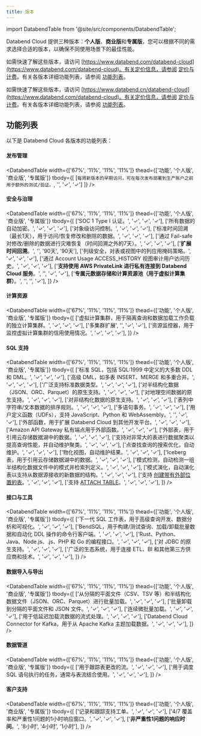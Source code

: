 ```yaml
---
title: 版本
---
```


import DatabendTable from '@site/src/components/DatabendTable';

Databend Cloud 提供三种版本：**个人版**、**商业版**和**专属版**，您可以根据不同的需求选择合适的版本，以确保不同使用场景下的最佳性能。

<!-- #ifendef -->

如需快速了解这些版本，请访问 [https://www.databend.com/databend-cloud](https://www.databend.com/databend-cloud)。有关定价信息，请参阅 [定价与计费](/guides/overview/editions/dc/pricing)。有关各版本详细功能列表，请参阅 [功能列表](#feature-lists)。

<!-- #endendef -->

<!-- #ifcndef -->
如需快速了解这些版本，请访问 [https://www.databend.cn/databend-cloud](https://www.databend.com/databend-cloud)。有关定价信息，请参阅 [定价与计费](/guides/overview/editions/dc/pricing)。有关各版本详细功能列表，请参阅 [功能列表](#feature-lists)。
<!-- #endcndef -->

## 功能列表

以下是 Databend Cloud 各版本的功能列表：

#### 发布管理

<DatabendTable
width={['67%', '11%', '11%', '11%']}
thead={['功能', '个人版', '商业版', '专属版']}
tbody={[
[`每周新版本的早期访问，可在每次发布部署到生产账户之前用于额外的测试/验证。`, '', '✓', '✓']
]} />

#### 安全与治理

<DatabendTable
width={['67%', '11%', '11%', '11%']}
thead={['功能', '个人版', '商业版', '专属版']}
tbody={[
['SOC 1 Type I 认证。', '✓', '✓', '✓'],
['所有数据的自动加密。', '✓', '✓', '✓'],
['对象级访问控制。', '✓', '✓', '✓'],
['标准时间回溯（最长1天），用于访问/恢复修改和删除的数据。', '✓', '✓', '✓'],
['通过 Fail-safe 对修改/删除的数据进行灾难恢复（时间回溯之外的7天）。', '✓', '✓', '✓'],
['<b>扩展时间回溯</b>。', '', '90天', '90天'],
['列级安全，对表或视图中的列应用掩码策略。', '✓', '✓', '✓'],
['通过 Account Usage ACCESS_HISTORY 视图审计用户访问历史。', '✓', '✓', '✓'],
['<b>支持使用 AWS PrivateLink 进行私有连接到 Databend Cloud 服务</b>。', '', '✓', '✓'],
['<b>专属元数据存储和计算资源池（用于虚拟计算集群）</b>。', '', '', '✓'],
]}
/>

#### 计算资源

<DatabendTable
width={['67%', '11%', '11%', '11%']}
thead={['功能', '个人版', '商业版', '专属版']}
tbody={[
['虚拟计算集群，用于隔离查询和数据加载工作负载的独立计算集群。', '✓', '✓', '✓'],
['多集群扩展', '', '✓', '✓'],
['资源监控器，用于监控虚拟计算集群的信用使用情况。', '✓', '✓', '✓'],
]}
/>

#### SQL 支持

<DatabendTable
width={['67%', '11%', '11%', '11%']}
thead={['功能', '个人版', '商业版', '专属版']}
tbody={[
['标准 SQL，包括 SQL:1999 中定义的大多数 DDL 和 DML。', '✓', '✓', '✓'],
['高级 DML，如多表 INSERT、MERGE 和多重合并。', '✓', '✓', '✓'],
['广泛支持标准数据类型。', '✓', '✓', '✓'],
['对半结构化数据（JSON、ORC、Parquet）的原生支持。', '✓', '✓', '✓'],
['对地理空间数据的原生支持。', '✓', '✓', '✓'],
['对非结构化数据的原生支持。', '✓', '✓', '✓'],
['表列中字符串/文本数据的排序规则。', '✓', '✓', '✓'],
['多语句事务。', '✓', '✓', '✓'],
['用户定义函数（UDFs），支持 JavaScript、Python 和 WebAssembly。', '', '✓', '✓'],
['外部函数，用于扩展 Databend Cloud 到其他开发平台。', '✓', '✓', '✓'],
['Amazon API Gateway 私有端点用于外部函数。', '✓', '✓', '✓'],
['外部表，用于引用云存储数据湖中的数据。', '✓', '✓', '✓'],
['支持对非常大的表进行数据聚类以提高查询性能，并自动维护聚类。', '✓', '✓', '✓'],
['点查找查询的搜索优化，自动维护。', '✓', '✓', '✓'],
['物化视图，自动维护结果。', '✓', '✓', '✓'],
['Iceberg 表，用于引用云存储数据湖中的数据。', '✓', '✓', '✓'],
['模式检测，自动检测一组半结构化数据文件中的模式并检索列定义。', '✓', '✓', '✓'],
['模式演化，自动演化表以支持从数据源接收的新数据的结构。', '✓', '✓', '✓'],
['支持 <a href="/sql/sql-commands/ddl/table/ddl-create-table-external-location" target="_self">创建带有外部位置的表</a>。', '✓', '✓', '✓'],
['支持 <a href="/sql/sql-commands/ddl/table/attach-table" target="_self">ATTACH TABLE</a>。', '✓', '✓', '✓'],
]}
/>

#### 接口与工具

<DatabendTable
width={['67%', '11%', '11%', '11%']}
thead={['功能', '个人版', '商业版', '专属版']}
tbody={[
['下一代 SQL 工作表，用于高级查询开发、数据分析和可视化。', '✓', '✓', '✓'],
['BendSQL，用于构建/测试查询、加载/卸载批量数据和自动化 DDL 操作的命令行客户端。', '✓', '✓', '✓'],
['Rust、Python、Java、Node.js、.js、PHP 和 Go 的编程接口。', '✓', '✓', '✓'],
['对 JDBC 的原生支持。', '✓', '✓', '✓'],
['广泛的生态系统，用于连接 ETL、BI 和其他第三方供应商和技术。', '✓', '✓', '✓'],
]}
/>

#### 数据导入与导出

<DatabendTable
width={['67%', '11%', '11%', '11%']}
thead={['功能', '个人版', '商业版', '专属版']}
tbody={[
['从分隔的平面文件（CSV、TSV 等）和半结构化数据文件（JSON、ORC、Parquet）进行批量加载。', '✓', '✓', '✓'],
['批量卸载到分隔的平面文件和 JSON 文件。', '✓', '✓', '✓'],
['连续微批量加载。', '✓', '✓', '✓'],
['用于低延迟加载流数据的流式处理。', '✓', '✓', '✓'],
['Databend Cloud Connector for Kafka，用于从 Apache Kafka 主题加载数据。', '✓', '✓', '✓'],
]}
/>

#### 数据管道

<DatabendTable
width={['67%', '11%', '11%', '11%']}
thead={['功能', '个人版', '商业版', '专属版']}
tbody={[
['用于跟踪表更改的流。', '✓', '✓', '✓'],
['用于调度 SQL 语句执行的任务，通常与表流结合使用。', '✓', '✓', '✓'],
]}
/>

#### 客户支持

<DatabendTable
width={['67%', '11%', '11%', '11%']}
thead={['功能', '个人版', '商业版', '专属版']}
tbody={[
['记录和跟踪支持工单。', '✓', '✓', '✓'],
['4/7 覆盖率和严重性1问题的1小时响应窗口。', '✓', '✓', '✓'],
['<b>非严重性1问题的响应时间</b>。', '8小时', '4小时', '1小时'],
]}
/>